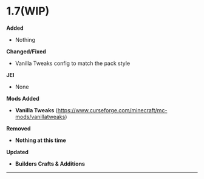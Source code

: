 # 1.7(WIP)

**Added**
- Nothing 

**Changed/Fixed**
- Vanilla Tweaks config to match the pack style

**JEI**
- None

**Mods Added**
- **Vanilla Tweaks** (https://www.curseforge.com/minecraft/mc-mods/vanillatweaks)

**Removed**
- **Nothing at this time**

**Updated**
- **Builders Crafts & Additions**
---------------------------------------------------------------------------------------------
